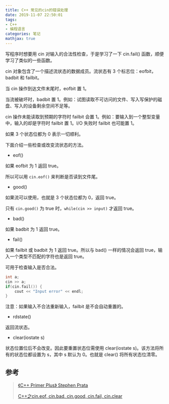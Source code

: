 ```yaml
---
title: C++ 常见的cin的错误处理
date: 2019-11-07 22:50:01
tags:
- C++
- 编程语言
categories: 笔记
mathjax: true
---
```


写程序时想要用 cin 对输入的合法性检查，于是学习了一下 cin.fail() 函数，顺便学习了类似的一些函数。

cin 对象包含了一个描述流状态的数据成员。流状态有 3 个标志位：eofbit，badbit 和 failbit。

当 cin 操作到达文件末尾时，eofbit 置 1。

当流被破坏时，badbit 置 1。例如：试图读取不可访问的文件、写入写保护的磁盘、写入的设备剩余空间不足等。

cin 操作未能读取到预期的字符时 failbit 会置 1。例如：要输入到一个整型变量中，输入的却是字符时 failbit 置 1。I/O 失败时 failbit 也可能置 1。

如果 3 个状态位都为 0 表示一切顺利。

下面介绍一些检查或改变流状态的方法。

- eof()

如果 eofbit 为 1 返回 true。

所以可以用 `cin.eof()` 来判断是否读到文件尾。

- good()

如果流可以使用，也就是 3 个状态位都为 0，返回 true。

只有 `cin.good()` 为 true 时，`while(cin >> input)` 才返回 true。

- bad()

如果 badbit 为 1 返回 true。

- fail()

如果 failbit 或 badbit 为 1 返回 true。所以与 bad() 一样的情况会返回 true，输入一个类型不匹配的字符也是返回 true。

可用于检查输入是否合法。

```cpp
int a;
cin >> a;
if(cin.fail()) {
    cout << "Input error" << endl;
}
```

注意：如果输入不合法重新输入，failbit 是不会自动重置的。

- rdstate()

返回流状态。

- clear(iostate s)

状态位置位后不会改变。因此要重置状态位需使用 clear(iostate s)。该方法将所有的状态位都设置为 s，其中 s 默认为 0。也就是 clear() 将所有状态位清零。

## 参考

> [《C++ Primer Plus》 Stephen Prata](https://book.douban.com/subject/10789789/)
> 
> [C++之cin.eof, cin.bad, cin.good, cin.fail, cin.clear](https://blog.csdn.net/maoliran/article/details/51725396)